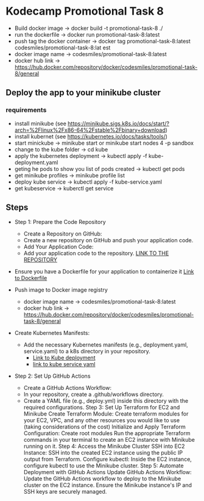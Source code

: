 # Kodecamp Promotional Task 8

- Build docker image -> docker build -t promotional-task-8 ./
- run the dockerfile -> docker run promotional-task-8:latest
- push tag the docker container -> docker tag promotional-task-8:latest codesmiles/promotional-task-8:lat
est
- docker image name  -> codesmiles/promotional-task-8:latest
- docker hub link -> https://hub.docker.com/repository/docker/codesmiles/promotional-task-8/general

## Deploy the app to your minikube cluster

### requirements

- install minikube (see <https://minikube.sigs.k8s.io/docs/start/?arch=%2Flinux%2Fx86-64%2Fstable%2Fbinary+download>)
- install kubernet (see <https://kubernetes.io/docs/tasks/tools/>)
- start minickube -> minikube start or minikube start nodes 4 -p sandbox
- change to the kube folder -> cd kube
- apply the kubernetes deployment -> kubectl apply -f kube-deployment.yaml
- geting he pods to show you list of pods created -> kubectl get pods
- get minikube profiles ->  minikube profile list 
- deploy kube service -> kubectl apply -f kube-service.yaml
- get kubeservice -> kuberctl get service

## Steps

- Step 1: Prepare the Code Repository
  - Create a Repository on GitHub:
  - Create a new repository on GitHub and push your application code.
  - Add Your Application Code:
  - Add your application code to the repository.
[LINK TO THE REPOSITORY](https://github.com/codesmiles/kodecamp-promotional-task-8)

- Ensure you have a Dockerfile for your application to containerize it
  [Link to Dockerfile](/Dockerfile)
- Push image to Docker image registry
  - docker image name  -> codesmiles/promotional-task-8:latest
  - docker hub link -> <https://hub.docker.com/repository/docker/codesmiles/promotional-task-8/general>

- Create Kubernetes Manifests:
  - Add the necessary Kubernetes manifests (e.g., deployment.yaml, service.yaml) to a k8s directory in your repository.
    - [Link to Kube deployment](/kube/kube-deployment.yaml)
    - [link to kube service yaml](/kube/kube-service.yaml)
- Step 2: Set Up GitHub Actions
  - Create a GitHub Actions Workflow:
  - In your repository, create a .github/workflows directory.
  - Create a YAML file (e.g., deploy.yml) inside this directory with the required configurations.
Step 3: Set Up Terraform for EC2 and Minikube
Create Terraform Module:
Create terraform modules for your EC2, VPC, and any other resources you would like to use (taking considerations of the cost)
Initialize and Apply Terraform Configuration:
Create root modules
Run the appropriate Terraform commands in your terminal to create an EC2 instance with Minikube running on it.
Step 4: Access the Minikube Cluster
SSH into EC2 Instance:
SSH into the created EC2 instance using the public IP output from Terraform.
Configure kubectl:
Inside the EC2 instance, configure kubectl to use the Minikube cluster.
Step 5: Automate Deployment with GitHub Actions
Update GitHub Actions Workflow:
Update the GitHub Actions workflow to deploy to the Minikube cluster on the EC2 instance. Ensure the Minikube instance's IP and SSH keys are securely managed.
